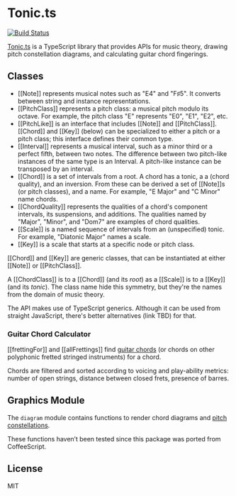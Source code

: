 # Tonic.ts

[![Build Status](https://travis-ci.org/osteele/tonic.ts.svg?branch=master)](https://travis-ci.org/osteele/tonic.ts)

[Tonic.ts](https://github.com/osteele/tonic.ts) is a TypeScript library that provides APIs for music theory, drawing
pitch constellation diagrams, and calculating guitar chord fingerings.

## Classes

* [[Note]] represents musical notes such as "E4" and "F♯5". It converts between
  string and instance representations.
* [[PitchClass]] represents a pitch class: a musical pitch modulo its octave. For
  example, the pitch class "E" represents "E0", "E1", "E2", etc.
* [[PitchLike]] is an interface that includes [[Note]] and [[PitchClass]]. [[Chord]]
  and [[Key]] (below) can be specialized to either a pitch or a pitch
  class; this interface defines their common type.
* [[Interval]] represents a musical interval, such as a minor third or a perfect
  fifth, between two notes. The difference between two pitch-like instances of the same type is an
  Interval. A pitch-like instance can be transposed by an interval.
* [[Chord<PitchLike>]] is a set of intervals from a root. A chord has a tonic, a
  a (chord quality), and an inversion. From these can be derived a set of
  [[Note]]s (or pitch classes), and a name. For example, "E Major" and "C Minor"
  name chords.
* [[ChordQuality]] represents the qualities of a chord's component intervals,
  its suspensions, and additions. The qualities named by "Major", "Minor", and
  "Dom7" are examples of chord qualities.
* [[Scale]] is a named sequence of intervals from an (unspecified) tonic. For
  example, "Diatonic Major" names a scale.
* [[Key]] is a scale that starts at a specific node or pitch
  class.

[[Chord]] and [[Key]] are generic classes, that can be instantiated at
either [[Note]] or [[PitchClass]].

A [[ChordClass]] is to a [[Chord]] (and its *root*) as a [[Scale]] is to a
[[Key]] (and its *tonic*). The class name hide this symmetry, but
they're the names from the domain of music theory.

The API makes use of TypeScript generics. Although it can be used from straight
JavaScript, there's better alternatives (link TBD) for that.

### Guitar Chord Calculator

[[frettingFor]] and [[allFrettings]] find [guitar chords](https://en.wikipedia.org/wiki/Guitar_chord)
(or chords on other polyphonic fretted stringed instruments) for a chord.

Chords are filtered and sorted according to voicing and play-ability metrics:
number of open strings, distance between closed frets, presence of barres.

## Graphics Module

The `diagram` module contains functions to render chord diagrams and [pitch
constellations](https://en.wikipedia.org/wiki/Chromatic_circle#Pitch_constellation).

These functions haven’t been tested since this package was ported from
CoffeeScript.

## License

MIT

